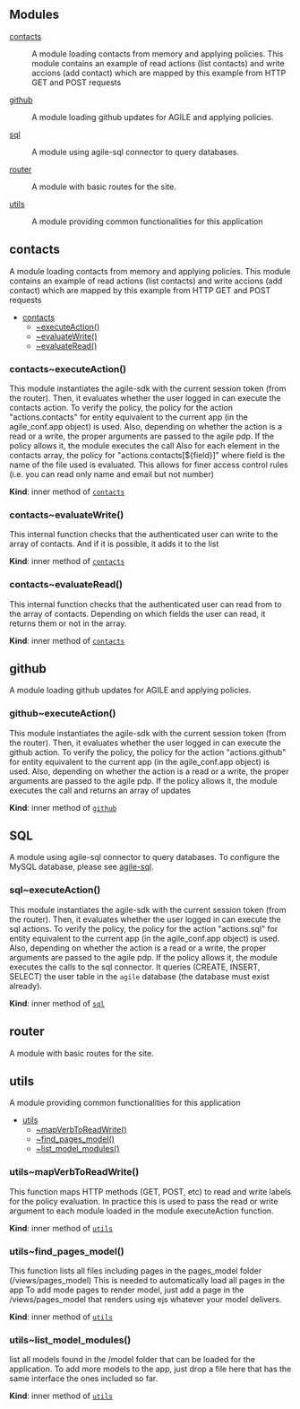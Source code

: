 ## Modules

<dl>
<dt><a href="#module_contacts">contacts</a></dt>
<dd><p>A module loading contacts from memory and applying policies.
This module contains an example of read actions (list contacts) and write accions (add contact) which are mapped by this example from HTTP GET and POST requests</p>
</dd>
<dt><a href="#module_github">github</a></dt>
<dd><p>A module loading github updates for AGILE and applying policies.</p>
</dd>
<dt><a href="#module_sql">sql</a></dt>
<dd><p>A module using agile-sql connector to query databases.</p>
</dd>
<dt><a href="#module_router">router</a></dt>
<dd><p>A module with basic routes for the site.</p>
</dd>
<dt><a href="#module_utils">utils</a></dt>
<dd><p>A module providing common functionalities for this application</p>
</dd>
</dl>

<a name="module_contacts"></a>

## contacts
A module loading contacts from memory and applying policies.
This module contains an example of read actions (list contacts) and write accions (add contact) which are mapped by this example from HTTP GET and POST requests


* [contacts](#module_contacts)
    * [~executeAction()](#module_contacts..executeAction)
    * [~evaluateWrite()](#module_contacts..evaluateWrite)
    * [~evaluateRead()](#module_contacts..evaluateRead)

<a name="module_contacts..executeAction"></a>

### contacts~executeAction()
This module instantiates the agile-sdk with the current session token (from the router).
Then, it evaluates whether the user logged in can execute the contacts action.
To verify the policy, the policy for the action "actions.contacts" for entity equivalent to the current app (in the agile_conf.app object) is used.
Also, depending on whether the action is a read or a write, the proper arguments are passed to the agile pdp.
If the policy allows it, the module executes the call
Also for each element in the contacts array, the policy for "actions.contacts[${field}]" where field is the name of the file used is evaluated.
This allows for finer access control rules (i.e. you can read only name and email but not number)

**Kind**: inner method of [<code>contacts</code>](#module_contacts)  
<a name="module_contacts..evaluateWrite"></a>

### contacts~evaluateWrite()
This internal function checks that the authenticated user can write to the array of contacts. And if it is possible, it adds it to the list

**Kind**: inner method of [<code>contacts</code>](#module_contacts)  
<a name="module_contacts..evaluateRead"></a>

### contacts~evaluateRead()
This internal function checks that the authenticated user can read from to the array of contacts. Depending on which fields the user can read, it returns them or not in the array.

**Kind**: inner method of [<code>contacts</code>](#module_contacts)  
<a name="module_github"></a>

## github
A module loading github updates for AGILE and applying policies.

<a name="module_github..executeAction"></a>

### github~executeAction()
This module instantiates the agile-sdk with the current session token (from the router).
Then, it evaluates whether the user logged in can execute the github action.
To verify the policy, the policy for the action "actions.github" for entity equivalent to the current app (in the agile_conf.app object) is used.
Also, depending on whether the action is a read or a write, the proper arguments are passed to the agile pdp.
If the policy allows it, the module executes the call and returns an array of updates

**Kind**: inner method of [<code>github</code>](#module_github)  
<a name="module_sql"></a>

## SQL
A module using agile-sql connector to query databases. To configure the MySQL database, please see [agile-sql](https://github.com/Agile-IoT/agile-sql).

<a name="module_sql..executeAction"></a>

### sql~executeAction()
This module instantiates the agile-sdk with the current session token (from the router).
Then, it evaluates whether the user logged in can execute the sql actions.
To verify the policy, the policy for the action "actions.sql" for entity equivalent to the current app (in the agile_conf.app object) is used.
Also, depending on whether the action is a read or a write, the proper arguments are passed to the agile pdp.
If the policy allows it, the module executes the calls to the sql connector. It queries (CREATE, INSERT, SELECT) the user table in the <code>agile</code> database (the database must exist already).

**Kind**: inner method of [<code>sql</code>](#module_sql)  
<a name="module_router"></a>

## router
A module with basic routes for the site.

<a name="module_utils"></a>

## utils
A module providing common functionalities for this application


* [utils](#module_utils)
    * [~mapVerbToReadWrite()](#module_utils..mapVerbToReadWrite)
    * [~find_pages_model()](#module_utils..find_pages_model)
    * [~list_model_modules()](#module_utils..list_model_modules)

<a name="module_utils..mapVerbToReadWrite"></a>

### utils~mapVerbToReadWrite()
This function maps HTTP methods (GET, POST, etc) to read and write labels for the policy evaluation.
In practice this is used to pass the read or write argument to each module loaded in the module executeAction function.

**Kind**: inner method of [<code>utils</code>](#module_utils)  
<a name="module_utils..find_pages_model"></a>

### utils~find_pages_model()
This function lists all files including pages in the pages_model folder (/views/pages_model)
This is needed to automatically load all pages in the app
To add mode pages to render model, just add a page in the /views/pages_model that renders using ejs whatever your model delivers.

**Kind**: inner method of [<code>utils</code>](#module_utils)  
<a name="module_utils..list_model_modules"></a>

### utils~list_model_modules()
list all models found in the /model folder that can be loaded for the application.
To add more models to the app, just drop a file here that has the same interface the ones included so far.

**Kind**: inner method of [<code>utils</code>](#module_utils)  

